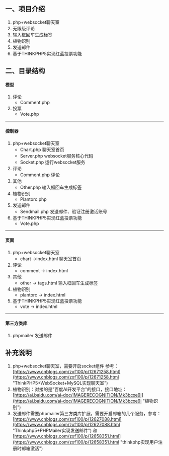 ## 一、项目介绍 

1. php+websocket聊天室
2. 无限级评论
3. 输入框回车生成标签
4. 植物识别
5. 发送邮件
6. 基于THINKPHP5实现红蓝投票功能

## 二、目录结构

#### 模型 ####
1. 评论
	- Comment.php
2. 投票
	- Vote.php

----------

#### 控制器 ####
1. php+websocket聊天室
	- Chart.php 聊天室首页
	- Server.php websocket服务核心代码
	- Socket.php 运行websocket服务 
2. 评论
	- Comment.php 评论	 
3. 其他
	- Other.php 输入框回车生成标签
4. 植物识别
	- Plantorc.php 
5.  发送邮件
	- Sendmail.php  发送邮件、验证注册激活账号
6.  基于THINKPHP5实现红蓝投票功能	
	- Vote.php 

----------

#### 页面 ####
1. php+websocket聊天室
	- chart ->index.html 聊天室首页
2. 评论
	- comment -> index.html	 
3. 其他
	- other	->	tags.html 输入框回车生成标签
4. 植物识别
	- plantorc	->	index.html 
5.  基于THINKPHP5实现红蓝投票功能	
	- vote	->	index.html

----------

#### 第三方类库 ####
1. phpmailer 发送邮件


## 补充说明 ##
1. php+websocket聊天室，需要开启socket组件 参考：[https://www.cnblogs.com/zxf100/p/12671258.html](https://www.cnblogs.com/zxf100/p/12671258.html "ThinkPHP5+WebSocket+MySQL实现聊天室")
2. 植物识别：对接的是"百度AI开发平台"的接口，接口地址：[https://ai.baidu.com/ai-doc/IMAGERECOGNITION/Mk3bcxe9i](https://ai.baidu.com/ai-doc/IMAGERECOGNITION/Mk3bcxe9i "植物识别")
3. 发送邮件需要phpmailer第三方类库扩展，需要开启邮箱的几个服务，参考：[https://www.cnblogs.com/zxf100/p/12627088.html](https://www.cnblogs.com/zxf100/p/12627088.html "Thinkphp5+PHPMailer实现发送邮件") 和  [https://www.cnblogs.com/zxf100/p/12658351.html](https://www.cnblogs.com/zxf100/p/12658351.html "thinkphp实现用户注册时邮箱激活")